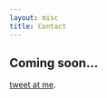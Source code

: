 ```yaml
---
layout: misc
title: Contact
---
```


<h2>Coming soon...</h2>

[tweet at me](https://twitter.com/jmapping).
